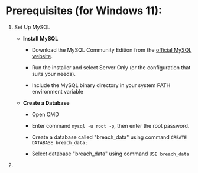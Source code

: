 # Prerequisites (for Windows 11):

1. Set Up MySQL

    - **Install MySQL**

        - Download the MySQL Community Edition from the [official MySQL website](https://dev.mysql.com/downloads/installer/).

        - Run the installer and select Server Only (or the configuration that suits your needs).

        - Include the MySQL binary directory in your system PATH environment variable

    - **Create a Database**

        - Open CMD

        - Enter command ```mysql -u root -p```, then enter the root password.

        - Create a database called "breach_data" using command ```CREATE DATABASE breach_data;```

        - Select database "breach_data" using command ```USE breach_data```

2. 
